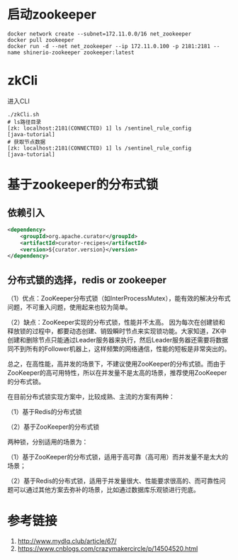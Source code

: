 # 启动zookeeper

```shell
docker network create --subnet=172.11.0.0/16 net_zookeeper
docker pull zookeeper
docker run -d --net net_zookeeper --ip 172.11.0.100 -p 2181:2181 --name shinerio-zookeeper zookeeper:latest
```

# zkCli

进入CLI
```shell
./zkCli.sh
# ls路径目录
[zk: localhost:2181(CONNECTED) 1] ls /sentinel_rule_config
[java-tutorial]
# 获取节点数据
[zk: localhost:2181(CONNECTED) 1] ls /sentinel_rule_config
[java-tutorial]
```

# 基于zookeeper的分布式锁

## 依赖引入

```xml
<dependency>
    <groupId>org.apache.curator</groupId>
    <artifactId>curator-recipes</artifactId>
    <version>${curator.version}</version>
</dependency>
```

## 分布式锁的选择，redis or zookeeper

（1）优点：ZooKeeper分布式锁（如InterProcessMutex），能有效的解决分布式问题，不可重入问题，使用起来也较为简单。

（2）缺点：ZooKeeper实现的分布式锁，性能并不太高。
因为每次在创建锁和释放锁的过程中，都要动态创建、销毁瞬时节点来实现锁功能。大家知道，ZK中创建和删除节点只能通过Leader服务器来执行，然后Leader服务器还需要将数据同不到所有的Follower机器上，这样频繁的网络通信，性能的短板是非常突出的。

总之，在高性能，高并发的场景下，不建议使用ZooKeeper的分布式锁。而由于ZooKeeper的高可用特性，所以在并发量不是太高的场景，推荐使用ZooKeeper的分布式锁。

在目前分布式锁实现方案中，比较成熟、主流的方案有两种：

（1）基于Redis的分布式锁

（2）基于ZooKeeper的分布式锁

两种锁，分别适用的场景为：

（1）基于ZooKeeper的分布式锁，适用于高可靠（高可用）而并发量不是太大的场景；

（2）基于Redis的分布式锁，适用于并发量很大、性能要求很高的、而可靠性问题可以通过其他方案去弥补的场景，比如通过数据库乐观锁进行兜底。

# 参考链接

1. http://www.mydlq.club/article/67/
2. https://www.cnblogs.com/crazymakercircle/p/14504520.html